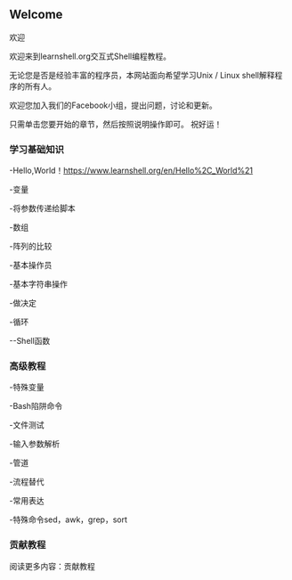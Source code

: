 ## Welcome

欢迎

欢迎来到learnshell.org交互式Shell编程教程。

无论您是否是经验丰富的程序员，本网站面向希望学习Unix / Linux shell解释程序的所有人。

欢迎您加入我们的Facebook小组，提出问题，讨论和更新。

只需单击您要开始的章节，然后按照说明操作即可。 祝好运！

### 学习基础知识

-Hello,World！<https://www.learnshell.org/en/Hello%2C_World%21>

-变量

-将参数传递给脚本

-数组

-阵列的比较

-基本操作员

-基本字符串操作

-做决定

-循环

--Shell函数

### 高级教程

-特殊变量

-Bash陷阱命令

-文件测试

-输入参数解析

-管道

-流程替代

-常用表达

-特殊命令sed，awk，grep，sort

### 贡献教程

阅读更多内容：贡献教程
